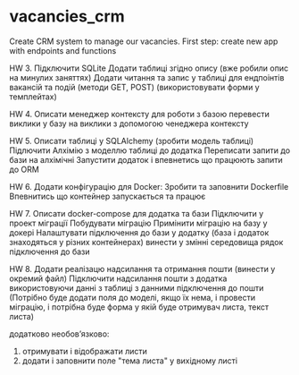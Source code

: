 # vacancies_crm
Create CRM system to manage our vacancies.
First step: create new app with endpoints and functions


HW 3.
Підключити SQLite
Додати таблиці згідно опису (вже робили опис на минулих заняттях)
Додати читання та запис у таблиці для ендпоінтів вакансій та подій (методи GET, POST) (використовувати форми у темплейтах)

HW 4.
Описати менеджер контексту для роботи з базою
перевести виклики у базу на виклики з допомогою ченеджера контексту

HW 5.
Описати таблиці у SQLAlchemy (зробити модель таблиці)
Підлючити Алхімію з моделлю таблиці до додатка
Переписати запити до бази на алхімічні
Запустити додаток і впевнетись що працюють запити до ORM

HW 6.
Додати конфігурацію для Docker:
Зробити та заповнити Dockerfile
Впевнитись що контейнер запускається та працює

HW 7.
Описати docker-compose для додатка та бази
Підключити у проект міграції
Побудувати міграцію
Примінити міграцію на базу у докері
Налаштувати підключення до бази у додатку (база і додаток знаходяться у різних контейнерах)
винести у змінні середовища рядок підключення до бази

HW 8.
Додати реалізацю надсилання та отримання пошти (винести у окремий файл)
Підключити надсилання пошти з додатка використовуючи данні з таблиці з данними підключення до пошти (Потрібно буде додати поля до моделі, якщо їх нема, і провести міграцію, і потрібна буде форма у якій буде отримувач листа, текст листа)

додатково необовʼязково:
1) отримувати і відображати листи
2) додати і заповнити поле "тема листа" у вихідному листі
